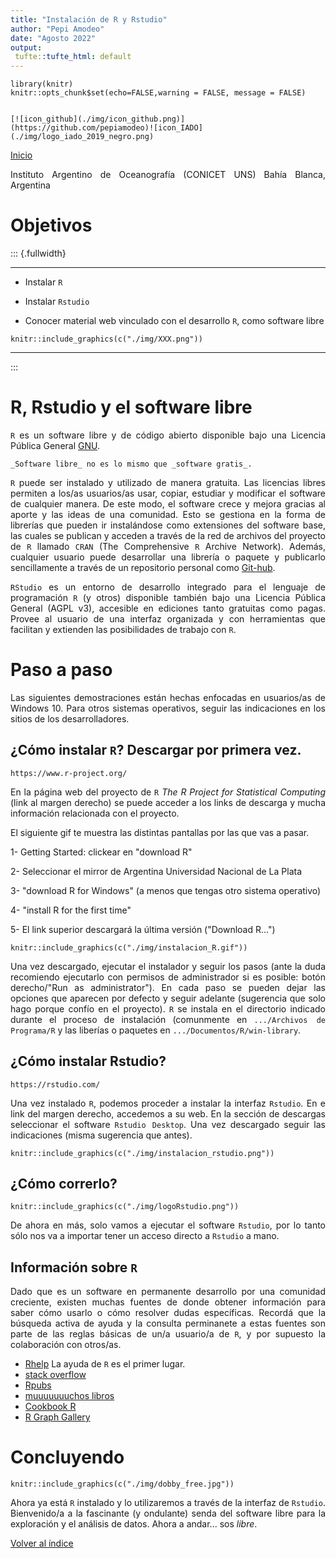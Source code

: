 ```yaml
---
title: "Instalación de R y Rstudio"
author: "Pepi Amodeo"
date: "Agosto 2022"
output: 
 tufte::tufte_html: default
---
```

<!--SETUP-->

<style> body {text-align: justify} </style>

```{r setup, include=FALSE,eval=TRUE}
library(knitr)
knitr::opts_chunk$set(echo=FALSE,warning = FALSE, message = FALSE)
```

<!--SOCIAL LINKS-->

```{marginfigure,echo=TRUE}

[![icon_github](./img/icon_github.png)](https://github.com/pepiamodeo)![icon_IADO](./img/logo_iado_2019_negro.png)
```

[Inicio](https://pepiamodeo.github.io/cursotallerIADO/)

Instituto Argentino de Oceanografía (CONICET UNS)
Bahía Blanca, Argentina

# Objetivos
<!--Obejtivos-->

::: {.fullwidth}
****

<!--de qué va? que se hace en este tutorial? para quien está dirigido? objetivo-->
<!--3-4 líneas 50-80 palabras-->

* Instalar `R`

* Instalar `Rstudio`

* Conocer material web vinculado con el desarrollo `R`, como software libre

<!-- captura/esquema sintético-->

```{r, fig.align='center',out.width="70%",eval=F}
knitr::include_graphics(c("./img/XXX.png"))
```

****
:::

# R, Rstudio y el software libre

<!--concepto, definición, herramienta, paralelismo en otro software, necesidad inicial-->
<!--5-6 párrafos 300 palabras-->

`R` es un software libre y de código abierto disponible bajo una Licencia Pública General [GNU](https://en.wikipedia.org/wiki/GNU_General_Public_License).

```{marginfigure,echo=TRUE}
_Software libre_ no es lo mismo que _software gratis_. 
```

`R` puede ser instalado y utilizado de manera gratuita. Las licencias libres permiten a los/as usuarios/as usar, copiar, estudiar y modificar el software de cualquier manera. De este modo, el software crece y mejora gracias al aporte y las ideas de una comunidad. Esto se gestiona en la forma de librerías que pueden ir instalándose como extensiones del software base, las cuales se publican y acceden a través de la red de archivos del proyecto de `R` llamado `CRAN` (The Comprehensive `R` Archive Network). Además, cualquier usuario puede desarrollar una librería o paquete y publicarlo sencillamente a través de un repositorio personal como [Git-hub](https://github.com/).

`RStudio` es un entorno de desarrollo integrado para el lenguaje de programación `R` (y otros) disponible también bajo una Licencia Pública General (AGPL v3), accesible en ediciones tanto gratuitas como pagas. Provee al usuario de una interfaz organizada y con herramientas que facilitan y extienden las posibilidades de trabajo con `R`.

# Paso a paso

<!--desarrollo, procedimiento, lista de acciones-->
<!--formato lista 10 items imagenes, 2-3 capturas/esquemas,links a otras clases-->

Las siguientes demostraciones están hechas enfocadas en usuarios/as de Windows 10. Para otros sistemas operativos, seguir las indicaciones en los sitios de los desarrolladores.

## ¿Cómo instalar `R`? Descargar por primera vez.

```{marginfigure,echo=TRUE}
https://www.r-project.org/
```

En la página web del proyecto de `R` _The R Project for Statistical Computing_ (link al margen derecho) se puede acceder a los links de descarga y mucha información relacionada con el proyecto.

El siguiente gif te muestra las distintas pantallas por las que vas a pasar.

1- Getting Started: clickear en "download R" 

2- Seleccionar el mirror de Argentina Universidad Nacional de La Plata

3- "download R for Windows" (a menos que tengas otro sistema operativo)

4- "install R for the first time"

5- El link superior descargará la última versión ("Download R...")

```{r, fig.align='center',out.width="100%"}
knitr::include_graphics(c("./img/instalacion_R.gif"))
```

Una vez descargado, ejecutar el instalador y seguir los pasos (ante la duda recomiendo ejecutarlo con permisos de administrador si es posible: botón derecho/"Run as administrator"). En cada paso se pueden dejar las opciones que aparecen por defecto y seguir adelante (sugerencia que solo hago porque confío en el proyecto). `R` se instala en el directorio indicado durante el proceso de instalación (comunmente en `.../Archivos de Programa/R` y las liberías o paquetes en `.../Documentos/R/win-library`.

## ¿Cómo instalar Rstudio?

```{marginfigure,echo=TRUE}
https://rstudio.com/
```

Una vez instalado `R`, podemos proceder a instalar la interfaz `Rstudio`. En e link del margen derecho, accedemos a su web. En la sección de descargas seleccionar el software `Rstudio Desktop`. Una vez descargado seguir las indicaciones (misma sugerencia que antes).

```{r, fig.cap = "", out.width="100%",fig.align='center'}
knitr::include_graphics(c("./img/instalacion_rstudio.png"))
```

## ¿Cómo correrlo?

```{r, fig.margin=TRUE}
knitr::include_graphics(c("./img/logoRstudio.png"))
```

De ahora en más, solo vamos a ejecutar el software `Rstudio`, por lo tanto sólo nos va a importar tener un acceso directo a `Rstudio` a mano.

## Información sobre `R`

Dado que es un software en permanente desarrollo por una comunidad creciente, existen muchas fuentes de donde obtener información para saber cómo usarlo o cómo resolver dudas específicas. Recordá que la búsqueda activa de ayuda y la consulta perminanete a estas fuentes son parte de las reglas básicas de un/a usuario/a de `R`, y por supuesto la colaboración con otros/as.
   
   * [Rhelp](https://www.r-project.org/help.html) La ayuda de `R` es el primer lugar.
   * [stack overflow](https://stackoverflow.com/)
   * [Rpubs](https://rpubs.com/)
   * [muuuuuuuchos libros](https://www.r-project.org/doc/bib/R-books.html)
   * [Cookbook R](http://www.cookbook-r.com/)
   * [R Graph Gallery]([https://www.r-graph-gallery.com/])

# Concluyendo 

```{r, fig.margin=TRUE}
knitr::include_graphics(c("./img/dobby_free.jpg"))
```

Ahora ya está `R` instalado y lo utilizaremos a través de la interfaz de `Rstudio`. Bienvenido/a a la fascinante (y ondulante) senda del software libre para la exploración y el análisis de datos. Ahora a andar... sos *libre*.

[Volver al índice](https://pepiamodeo.github.io/cursotallerIADO/)